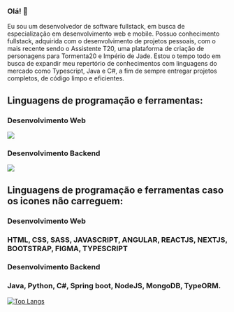 ### Olá! 👋

Eu sou um desenvolvedor de software fullstack, em busca de especialização em desenvolvimento web e mobile. Possuo conhecimento fullstack, adquirida com o desenvolvimento de projetos pessoais, com o mais recente sendo o Assistente T20, uma plataforma de criação de personagens para Tormenta20 e Império de Jade.
Estou o tempo todo em busca de expandir meu repertório de conhecimentos com linguagens do mercado como Typescript, Java e C#, a fim de sempre entregar projetos completos, de código limpo e eficientes.

<h2 align="left">Linguagens de programação e ferramentas:</h2>
<h3 align="left">Desenvolvimento Web</h3>
<img src="https://skillicons.dev/icons?i=html,css,sass,js,angular,react,nextjs,bootstrap,figma,ts">

<h3 align="left">Desenvolvimento Backend</h3>
<img src="https://skillicons.dev/icons?i=java,python,cs,spring,nodejs,mongodb">

<h2 align="left">Linguagens de programação e ferramentas caso os icones não carreguem:</h2>
<h3 align="left">Desenvolvimento Web</h3>
<h3>HTML, CSS, SASS, JAVASCRIPT, ANGULAR, REACTJS, NEXTJS, BOOTSTRAP, FIGMA, TYPESCRIPT</h3>

<h3 align="left">Desenvolvimento Backend</h3>
<h3>Java, Python, C#, Spring boot, NodeJS, MongoDB, TypeORM.</h3>

[![Top Langs](https://github-readme-stats.vercel.app/api/top-langs/?username=Gustavo-Oliveira-Brandao&layout=donut)](https://github.com/Gustavo-Oliveira-Brandao/github-readme-stats)
